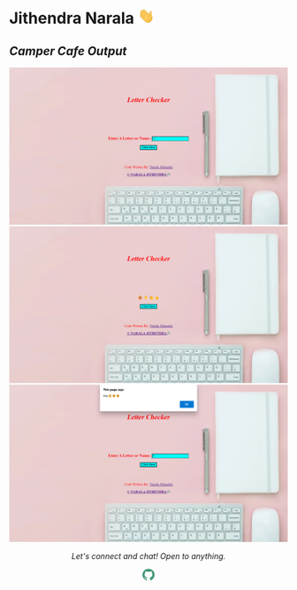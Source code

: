 # Jithendra Narala <img src="https://github.com/NaralaJithendra/Html_Css_JavaScript_Codes_Web/blob/main/Button%20Caliculator/Hi.gif" width="30px">
<p align="center">
  <h2><i><b>Camper Cafe Output</i></b></h2>
  <a href="https://github.com/NaralaJithendra/Html_Css_JavaScript_Codes_Web/tree/main/Letter%20Checker">
    <img src="https://github.com/NaralaJithendra/Html_Css_JavaScript_Codes_Web/blob/main/Letter%20Checker/Output.png" alt="Output" target="_blank" style="vertical-align:top margin:6px 4px" height="auto" width="auto">
    <img src="https://github.com/NaralaJithendra/Html_Css_JavaScript_Codes_Web/blob/main/Letter%20Checker/Output_Correct.png" alt="Output_Correct" target="_blank" style="vertical-align:top margin:6px 4px" height="auto" width="auto">
    <img src="https://github.com/NaralaJithendra/Html_Css_JavaScript_Codes_Web/blob/main/Letter%20Checker/Output_Alert.png" alt="Output_Alert" target="_blank" style="vertical-align:top margin:6px 4px" height="auto" width="auto">
  </a>
</p>
<p align="center">
  <i>Let's connect and chat! Open to anything.</i>
  <p align="center">
    <a href="https://github.com/NaralaJithendra"><img alt=" GitHub" width="22px" src="https://github.com/NaralaJithendra/Html_Css_JavaScript_Codes_Web/blob/main/Button%20Caliculator/github.svg" /></a>
    </p>
</p>
